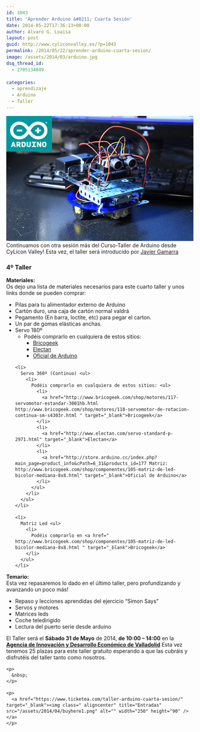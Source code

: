```yaml
---
id: 1043
title: 'Aprender Arduino &#8211; Cuarta Sesión'
date: 2014-05-22T17:36:13+00:00
author: Alvaro G. Loaisa
layout: post
guid: http://www.cyliconvalley.es/?p=1043
permalink: /2014/05/22/aprender-arduino-cuarta-sesion/
image: /assets/2014/03/arduino.jpg
dsq_thread_id:
  - 2705134849

categories:
  - aprendizaje
  - Arduino
  - Taller
---
```

 <img class="aligncenter" title="arduino" src="/assets/2014/03/arduino.jpg" alt="" width="500" height="333" />Continuamos con otra sesión más del Curso-Taller de Arduino desde CyLicon Valley! Esta vez, el taller será introducido por <a href="https://twitter.com/nhpatt" target="_blank">Javier Gamarra</a>

### **4º Taller**

<div>
  <strong>Materiales:</strong>
</div>

<div>
  Os dejo una lista de materiales necesarios para este cuarto taller y unos links donde se pueden comprar:
</div>

<div>
  <ul>
    <li>
      Pilas para tu alimentador externo de Arduino
    </li>
    <li>
      Cartón duro, una caja de cartón normal valdrá
    </li>
    <li>
      Pegamento (En barra, loctite, etc) para pegar el carton.
    </li>
    <li>
      Un par de gomas elásticas anchas.
    </li>
    <li>
      Servo 180º <ul>
        <li>
          Podéis comprarlo en cualquiera de estos sitios: <ul>
            <li>
              <a href="http://www.bricogeek.com/shop/motores/120-servomotor-miniatura-hd-1160a.html http://www.bricogeek.com/shop/servomotores/468-micro-servo-miniatura-digital-ds65hb.html" target="_blank">Bricogeek</a>
            </li>
            <li>
              <a href="http://www.electan.com/servo-miniatura-hd1160a-p-2972.html " target="_blank">Electan</a>
            </li>
            <li>
              <a href="http://store.arduino.cc/index.php?main_page=product_info&cPath=6_31&products_id=176 " target="_blank">Oficial de Arduino</a>
            </li>
          </ul>
        </li>
      </ul>
    </li>
    
    <li>
      Servo 360º (Continuo) <ul>
        <li>
          Podéis comprarlo en cualquiera de estos sitios: <ul>
            <li>
              <a href="http://www.bricogeek.com/shop/motores/117-servomotor-estandar-3001hb.html http://www.bricogeek.com/shop/motores/118-servomotor-de-rotacion-continua-sm-s4303r.html " target="_blank">Bricogeek</a>
            </li>
            <li>
              <a href="http://www.electan.com/servo-standard-p-2971.html" target="_blank">Electan</a>
            </li>
            <li>
              <a href="http://store.arduino.cc/index.php?main_page=product_info&cPath=6_31&products_id=177 Matriz: http://www.bricogeek.com/shop/componentes/105-matriz-de-led-bicolor-mediana-8x8.html" target="_blank">Oficial de Arduino</a>
            </li>
          </ul>
        </li>
      </ul>
    </li>
    
    <li>
      Matriz Led <ul>
        <li>
          Podéis comprarlo en <a href=" http://www.bricogeek.com/shop/componentes/105-matriz-de-led-bicolor-mediana-8x8.html " target="_blank">Bricogeek</a>
        </li>
      </ul>
    </li>
  </ul>
  
  <div>
  </div>
</div>

<div>
  <strong>Temario:</strong>
</div>

<div>
  Esta vez repasaremos lo dado en el último taller, pero profundizando y avanzando un poco más!
</div>

<div>
  <ul>
    <li>
      Repaso y lecciones aprendidas del ejercicio &#8220;Simon Says&#8221;
    </li>
    <li>
      Servos y motores
    </li>
    <li>
      Matrices leds
    </li>
    <li>
      Coche teledirigido
    </li>
    <li>
      Lectura del puerto serie desde arduino
    </li>
  </ul>
  
  <div>
    <p>
      El Taller será el <strong>Sábado 31 de Mayo</strong> de 2014, <strong>de 10:00 – 14:00</strong> en la <a href="http://www.valladolidadelante.es/lang/agencia/?refbol=agencia&refsec=agencia_donde-estamos" target="_blank"><strong>Agencia de Innovación y Desarrollo Económico de Valladolid</strong></a> Esta vez tenemos 25 plazas para este taller gratuito esperando a que las cubráis y disfrutéis del taller tanto como nosotros.
    </p>
    
    <p>
      &nbsp;
    </p>
    
    <p>
      <a href="https://www.ticketea.com/taller-arduino-cuarta-sesion/" target="_blank"><img class=" aligncenter" title="Entradas" src="/assets/2014/04/buyhere1.png" alt="" width="250" height="90" /></a>
    </p>
  </div>
</div>